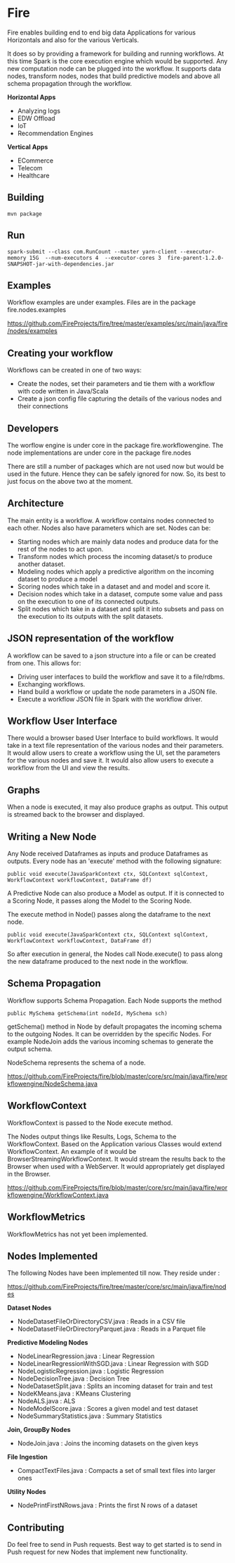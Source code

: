 # Fire

Fire enables building end to end big data Applications for various Horizontals and also for the various Verticals.

It does so by providing a framework for building and running workflows. At this time Spark is the core execution
engine which would be supported. Any new computation node can be plugged into the workflow. It supports data nodes,
transform nodes, nodes that build predictive models and above all schema propagation through the workflow.

**Horizontal Apps**

  * Analyzing logs
  * EDW Offload
  * IoT
  * Recommendation Engines

**Vertical Apps**

  * ECommerce
  * Telecom
  * Healthcare

## Building

	mvn package


## Run

	spark-submit --class com.RunCount --master yarn-client --executor-memory 15G  --num-executors 4  --executor-cores 3  fire-parent-1.2.0-SNAPSHOT-jar-with-dependencies.jar

## Examples

Workflow examples are under examples. Files are in the package fire.nodes.examples

https://github.com/FireProjects/fire/tree/master/examples/src/main/java/fire/nodes/examples

## Creating your workflow

Workflows can be created in one of two ways:

* Create the nodes, set their parameters and tie them with a workflow with code written in Java/Scala
* Create a json config file capturing the details of the various nodes and their connections

## Developers

The worflow engine is under core in the package fire.workflowengine.
The node implementations are under core in the package fire.nodes

There are still a number of packages which are not used now but would be used in the future. Hence they can be safely ignored for now.
So, its best to just focus on the above two at the moment.


## Architecture

The main entity is a workflow. A workflow contains nodes connected to each other. Nodes also have parameters
which are set. Nodes can be:

* Starting nodes which are mainly data nodes and produce data for the rest of the nodes to act upon.
* Transform nodes which process the incoming dataset/s to produce another dataset.
* Modeling nodes which apply a predictive algorithm on the incoming dataset to produce a model
* Scoring nodes which take in a dataset and and model and score it.
* Decision nodes which take in a dataset, compute some value and pass on the execution to one of its connected outputs.
* Split nodes which take in a dataset and split it into subsets and pass on the execution to its outputs with the split datasets.

## JSON representation of the workflow

A workflow can be saved to a json structure into a file or can be created from one. This allows for:

* Driving user interfaces to build the workflow and save it to a file/rdbms.
* Exchanging workflows.
* Hand build a workflow or update the node parameters in a JSON file.
* Execute a workflow JSON file in Spark with the workflow driver.

## Workflow User Interface

There would a browser based User Interface to build workflows. It would take in a text file representation of the various nodes and their parameters.
It would allow users to create a workflow using the UI, set the parameters for the various nodes and save it.
It would also allow users to execute a workflow from the UI and view the results.

## Graphs

When a node is executed, it may also produce graphs as output. This output is streamed back to the browser and displayed.


## Writing a New Node

Any Node received Dataframes as inputs and produce Dataframes as outputs. Every node has an 'execute' method with the
following signature:

	public void execute(JavaSparkContext ctx, SQLContext sqlContext, WorkflowContext workflowContext, DataFrame df)

A Predictive Node can also produce a Model as output. If it is connected to a Scoring Node, it passes along the Model
to the Scoring Node.


The execute method in Node() passes along the dataframe to the next node.

	public void execute(JavaSparkContext ctx, SQLContext sqlContext, WorkflowContext workflowContext, DataFrame df)

So after execution in general, the Nodes call Node.execute() to pass along the new dataframe produced to the next node
in the workflow.

## Schema Propagation

Workflow supports Schema Propagation. Each Node supports the method

	public MySchema getSchema(int nodeId, MySchema sch)


getSchema() method in Node by default propagates the incoming schema to the outgoing Nodes. It can be overridden by
the specific Nodes. For example NodeJoin adds the various incoming schemas to generate the output schema.

NodeSchema represents the schema of a node.

https://github.com/FireProjects/fire/blob/master/core/src/main/java/fire/workflowengine/NodeSchema.java

## WorkflowContext

WorkflowContext is passed to the Node execute method.

The Nodes output things like Results, Logs, Schema to the WorkflowContext. Based on the Application various Classes
would extend WorkflowContext. An example of it would be BrowserStreamingWorkflowContext. It would stream the results
back to the Browser when used with a WebServer. It would appropriately get displayed in the Browser.

https://github.com/FireProjects/fire/blob/master/core/src/main/java/fire/workflowengine/WorkflowContext.java

## WorkflowMetrics

WorkflowMetrics has not yet been implemented.

## Nodes Implemented

The following Nodes have been implemented till now. They reside under :

https://github.com/FireProjects/fire/tree/master/core/src/main/java/fire/nodes

**Dataset Nodes**

* NodeDatasetFileOrDirectoryCSV.java : Reads in a CSV file
* NodeDatasetFileOrDirectoryParquet.java : Reads in a Parquet file


**Predictive Modeling Nodes**

* NodeLinearRegression.java : Linear Regression
* NodeLinearRegressionWithSGD.java : Linear Regression with SGD
* NodeLogisticRegression.java : Logistic Regression
* NodeDecisionTree.java : Decision Tree
* NodeDatasetSplit.java : Splits an incoming dataset for train and test
* NodeKMeans.java : KMeans Clustering
* NodeALS.java : ALS
* NodeModelScore.java : Scores a given model and test dataset
* NodeSummaryStatistics.java : Summary Statistics

**Join, GroupBy Nodes**

* NodeJoin.java : Joins the incoming datasets on the given keys

**File Ingestion**

* CompactTextFiles.java : Compacts a set of small text files into larger ones

**Utility Nodes**

* NodePrintFirstNRows.java : Prints the first N rows of a dataset

## Contributing

Do feel free to send in Push requests. Best way to get started is to send in Push request for new Nodes that implement new functionality.




